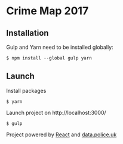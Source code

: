 # Crime Map 2017

## Installation

Gulp and Yarn need to be installed globally:

`$ npm install --global gulp yarn`

## Launch

Install packages

`$ yarn`

Launch project on http://localhost:3000/

`$ gulp`

Project powered by [React](https://github.com/facebook/react) and [data.police.uk](https://data.police.uk/docs/)
